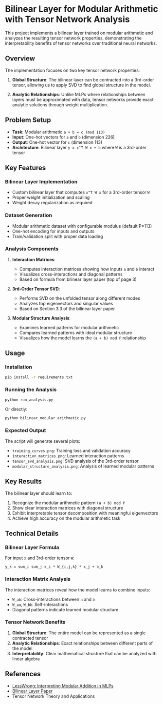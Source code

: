 # Bilinear Layer for Modular Arithmetic with Tensor Network Analysis

This project implements a bilinear layer trained on modular arithmetic and analyzes the resulting tensor network properties, demonstrating the interpretability benefits of tensor networks over traditional neural networks.

## Overview

The implementation focuses on two key tensor network properties:

1. **Global Structure**: The bilinear layer can be contracted into a 3rd-order tensor, allowing us to apply SVD to find global structure in the model.

2. **Analytic Relationships**: Unlike MLPs where relationships between layers must be approximated with data, tensor networks provide exact analytic solutions through weight multiplication.

## Problem Setup

- **Task**: Modular arithmetic `a + b = c (mod 113)`
- **Input**: One-hot vectors for `a` and `b` (dimension 226)
- **Output**: One-hot vector for `c` (dimension 113)
- **Architecture**: Bilinear layer `y = x^T W x + b` where `W` is a 3rd-order tensor

## Key Features

### Bilinear Layer Implementation
- Custom bilinear layer that computes `x^T W x` for a 3rd-order tensor `W`
- Proper weight initialization and scaling
- Weight decay regularization as required

### Dataset Generation
- Modular arithmetic dataset with configurable modulus (default P=113)
- One-hot encoding for inputs and outputs
- Train/validation split with proper data loading

### Analysis Components

1. **Interaction Matrices**: 
   - Computes interaction matrices showing how inputs `a` and `b` interact
   - Visualizes cross-interactions and diagonal patterns
   - Based on formula from bilinear layer paper (top of page 3)

2. **3rd-Order Tensor SVD**:
   - Performs SVD on the unfolded tensor along different modes
   - Analyzes top eigenvectors and singular values
   - Based on Section 3.3 of the bilinear layer paper

3. **Modular Structure Analysis**:
   - Examines learned patterns for modular arithmetic
   - Compares learned patterns with ideal modular structure
   - Visualizes how the model learns the `(a + b) mod P` relationship

## Usage

### Installation
```bash
pip install -r requirements.txt
```

### Running the Analysis
```bash
python run_analysis.py
```

Or directly:
```bash
python bilinear_modular_arithmetic.py
```

### Expected Output
The script will generate several plots:
- `training_curves.png`: Training loss and validation accuracy
- `interaction_matrices.png`: Learned interaction patterns
- `tensor_svd_analysis.png`: SVD analysis of the 3rd-order tensor
- `modular_structure_analysis.png`: Analysis of learned modular patterns

## Key Results

The bilinear layer should learn to:
1. Recognize the modular arithmetic pattern `(a + b) mod P`
2. Show clear interaction matrices with diagonal structure
3. Exhibit interpretable tensor decomposition with meaningful eigenvectors
4. Achieve high accuracy on the modular arithmetic task

## Technical Details

### Bilinear Layer Formula
For input `x` and 3rd-order tensor `W`:
```
y_k = sum_i sum_j x_i * W_{i,j,k} * x_j + b_k
```

### Interaction Matrix Analysis
The interaction matrices reveal how the model learns to combine inputs:
- `W_ab`: Cross-interactions between `a` and `b`
- `W_aa`, `W_bb`: Self-interactions
- Diagonal patterns indicate learned modular structure

### Tensor Network Benefits
1. **Global Structure**: The entire model can be represented as a single contracted tensor
2. **Analytic Relationships**: Exact relationships between different parts of the model
3. **Interpretability**: Clear mathematical structure that can be analyzed with linear algebra

## References

- [LessWrong: Interpreting Modular Addition in MLPs](https://www.lesswrong.com/posts/cbDEjnRheYn38Dpc5/interpreting-modular-addition-in-mlps)
- [Bilinear Layer Paper](https://arxiv.org/pdf/2410.08417)
- Tensor Network Theory and Applications